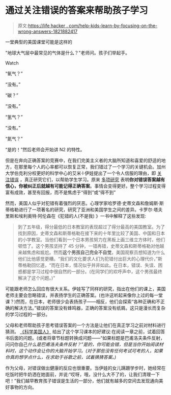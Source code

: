 # 通过关注错误的答案来帮助孩子学习

> 原文:[https://life hacker . com/help-kids-learn-by-focusing-on-the-wrong-answers-1821882417](https://lifehacker.com/help-kids-learn-by-focusing-on-the-wrong-answers-1821882417)

一堂典型的美国课堂可能是这样的

"地球大气层中最常见的气体是什么？"老师问。孩子们举起手。

Watch

“氧气？”

“没有。”

“碳？”

“没有。”

“氢气？”

“没有。”

“氮气？”

“是的！”然后老师会开始讲 N2 的特性。

但是在奔向正确答案的竞赛中，在我们完美主义者的大脑所知道和喜爱的舒适的地方，在那里每个人的心率都可以恢复正常，我们错过了一个学习的关键机会。加州大学伯克利分校更好的科学中心的艾米·l·伊娃提出了一个令人信服的理由，即 [关注错误](https://greatergood.berkeley.edu/article/item/why_we_should_embrace_mistakes_in_school) ，真正研究它们，以帮助学生学习。原来 [多项研究](http://www.annualreviews.org/doi/abs/10.1146/annurev-psych-010416-044022) 表明**你对错误答案越有信心，你被纠正后就越有可能记得正确答案**。事情会变得更好。整个学习过程变得富有成效，甚至有回报，而不是焦虑于“得到”或“得不到”

然而，美国人似乎对犯错有着强烈的厌恶。心理学家哈罗德·史蒂文森和詹姆斯·斯蒂格勒进行了一项著名的研究，研究了亚洲和美国学生之间的差异。卡罗尔·塔夫里斯和埃利奥特·阿伦森在《犯错的人(不是我) 》一书中解释了这些发现:

> 到了五年级，得分最低的日本教室的表现超过了得分最高的美国教室。为了找到原因，史蒂文森和斯蒂格勒在接下来的十年里比较了美国、中国和日本的小学教室。当他们看到一个日本男孩努力在黑板上画三维立方体时，他们顿悟了。这个男孩坚持了 45 分钟，一错再错，史蒂文森和斯蒂格勒对他越来越焦虑和尴尬。然而**这个男孩自己完全不自觉**，美国观察员想知道为什么他们比他感觉更糟。“我们的文化要求人们为犯错付出巨大的心理代价，”斯蒂格勒回忆道，“而在日本，情况似乎并非如此。在日本，错误、失误、困惑都是学习过程中很自然的一部分。(在同学们的欢呼声中，这个男孩最终解决了这个问题。)"

可能跟老师怎么回应有很大关系。伊娃写了同样的研究，指出在他们的课上，美国老师主要会忽略错误，并表扬学生的正确答案。(也许这听起来像你上过的每一堂课？)然而，在日本，老师很少会表扬孩子——相反，他们会探索“各种正确和不正确的解决方法。”错误的答案没有蜂鸣器，正确的答案没有纸屑。这只是漫长而复杂的学习过程的一部分。

父母和老师帮助孩子思考错误答案的一个方法是让他们在真正学习之前对材料进行猜测。 [《科学美国人》](https://www.scientificamerican.com/article/getting-it-wrong/) 给出了这个学习课本的好建议:在阅读一章之前，试着回答书后面的问题。(或者将章节标题转换成问题——“如果标题是巴甫洛夫条件反射，问问你自己*什么是巴甫洛夫条件反射？”是的，你可能会错，但是当你开始阅读材料时，这个动作会让你的大脑开始学习。(对于那些没有任何考试可考的人，如果你真的想学点什么，在求助于谷歌之前，试着猜猜答案。)*

作为父母，对错误做出健康的反应也很重要。当伊娃的女儿蹒跚学步时，她经常在吃饭时把牛奶洒在她面前，并说:“哎呀，哦，没什么大不了的，让我们清理一下吧！”我们越早教育孩子错误是生活的一部分，他们就有越多的空间去发现通向美好事物的方向。